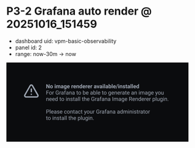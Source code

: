 # P3-2 Grafana auto render @ 20251016_151459
- dashboard uid: vpm-basic-observability
- panel id: 2
- range: now-30m → now

![render](img/grafana_p3_2_auto_20251016_151458.png)
